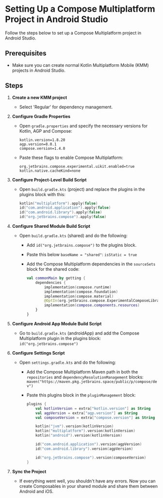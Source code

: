 # Setting Up a Compose Multiplatform Project in Android Studio

Follow the steps below to set up a Compose Multiplatform project in Android Studio.

## Prerequisites
- Make sure you can create normal Kotlin Multiplatform Mobile (KMM) projects in Android Studio.

## Steps

1. **Create a new KMM project**
    - Select 'Regular' for dependency management.

2. **Configure Gradle Properties**
    - Open `gradle.properties` and specify the necessary versions for Kotlin, AGP and Compose:

      ```properties
      kotlin.version=1.8.20
      agp.version=8.0.1
      compose.version=1.4.0
      ```

    - Paste these flags to enable Compose Multiplatform:

      ```properties
      org.jetbrains.compose.experimental.uikit.enabled=true
      kotlin.native.cacheKind=none
      ```

3. **Configure Project-Level Build Script**
    - Open `build.gradle.kts` (project) and replace the plugins in the plugins block with this:

      ```kotlin
      kotlin("multiplatform").apply(false)
      id("com.android.application").apply(false)
      id("com.android.library").apply(false)
      id("org.jetbrains.compose").apply(false)
      ```

4. **Configure Shared Module Build Script**
    - Open `build.gradle.kts` (shared) and do the following:
        - Add `id("org.jetbrains.compose")` to the plugins block.
        - Paste this below `baseName = "shared"`: `isStatic = true`
        - Add the Compose Multiplatform dependencies in the `sourceSets` block for the shared code:

          ```kotlin
          val commonMain by getting {
              dependencies {
                  implementation(compose.runtime)
                  implementation(compose.foundation)
                  implementation(compose.material)
                  @OptIn(org.jetbrains.compose.ExperimentalComposeLibrary::class)
                  implementation(compose.components.resources)
              }
          }
          ```

5. **Configure Android App Module Build Script**
    - Go to `build.gradle.kts` (androidApp) and add the Compose Multiplatform plugin in the plugins block: `id("org.jetbrains.compose")`

6. **Configure Settings Script**
    - Open `settings.gradle.kts` and do the following:
        - Add the Compose Multiplatform Maven path in both the `repositories` and `dependencyResolutionManagement` blocks: `maven("https://maven.pkg.jetbrains.space/public/p/compose/dev")`
        - Paste this plugins block in the `pluginManagement` block:

          ```kotlin
          plugins {
              val kotlinVersion = extra["kotlin.version"] as String
              val agpVersion = extra["agp.version"] as String
              val composeVersion = extra["compose.version"] as String
   
              kotlin("jvm").version(kotlinVersion)
              kotlin("multiplatform").version(kotlinVersion)
              kotlin("android").version(kotlinVersion)
   
              id("com.android.application").version(agpVersion)
              id("com.android.library").version(agpVersion)
   
              id("org.jetbrains.compose").version(composeVersion)
          }
          ```

7. **Sync the Project**
    - If everything went well, you shouldn't have any errors. Now you can create Composables in your shared module and share them between Android and iOS.
